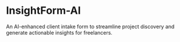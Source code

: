 # InsightForm-AI
An AI-enhanced client intake form to streamline project discovery and generate actionable insights for freelancers.
